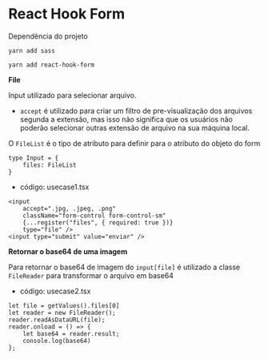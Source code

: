 <h1>React Hook Form</h1>

Dependência do projeto
```
yarn add sass

yarn add react-hook-form
```
<b>File</b>

Input utilizado para selecionar arquivo.
- `accept` é utilizado para criar um filtro de pre-visualização dos arquivos segunda a extensão, mas isso não significa que os usuários não poderão selecionar outras extensão de arquivo na sua máquina local.

O `FileList` é o tipo de atributo para definir para o atributo do objeto do form

```
type Input = {
    files: FileList
}
```

- código: usecase1.tsx
```
<input 
    accept=".jpg, .jpeg, .png" 
    className="form-control form-control-sm"  
    {...register("files", { required: true })} 
    type="file" />
<input type="submit" value="enviar" />
```

<b>Retornar o base64 de uma imagem</b>

Para retornar o base64 de imagem do `input[file]` é utilizado a classe `FileReader` para transformar o arquivo em base64
- código: usecase2.tsx
```
let file = getValues().files[0]
let reader = new FileReader();
reader.readAsDataURL(file);
reader.onload = () => {
    let base64 = reader.result;
    console.log(base64)
};
```

